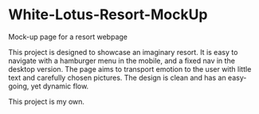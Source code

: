 # White-Lotus-Resort-MockUp
Mock-up page for a resort webpage

This project is designed to showcase an imaginary resort. It is easy to navigate with a hamburger menu in the mobile,
and a fixed nav in the desktop version. 
The page aims to transport emotion to the user with little text and carefully chosen pictures. 
The design is clean and has an easy-going, yet dynamic flow. 

This project is my own.

